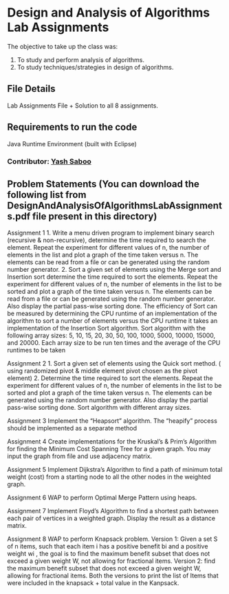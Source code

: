 # Design and Analysis of Algorithms Lab Assignments
The objective to take up the class was: 
1. To study and perform analysis of algorithms.
2. To study techniques/strategies in design of algorithms.

## File Details
Lab Assignments File + Solution to all 8 assignments.

## Requirements to run the code
Java Runtime Environment (built with Eclipse)

### Contributor: [Yash Saboo](https://github.com/yashsaboo)

## Problem Statements (You can download the following list from DesignAndAnalysisOfAlgorithmsLabAssignments.pdf file present in this directory)
Assignment 1
	1.	Write a menu driven program to implement binary search (recursive & non-recursive), determine the time required to search the element. Repeat the experiment for different values of n, the number of elements in the list and plot a graph of the time taken versus n. The elements can be read from a file or can be generated using the random number generator.
	2.	Sort a given set of elements using the Merge sort and Insertion sort determine the time required to sort the elements. Repeat the experiment for different values of n, the number of elements in the list to be sorted and plot a graph of the time taken versus n. The elements can be read from a file or can be generated using the random number generator. Also display the partial pass-wise sorting done. The efficiency of Sort can be measured by determining the CPU runtime of an implementation of the algorithm to sort a number of elements versus the CPU runtime it takes an implementation of the Insertion Sort algorithm. Sort algorithm with the following array sizes: 5, 10, 15, 20, 30, 50, 100, 1000, 5000, 10000, 15000, and 20000. Each array size to be run ten times and the average of the CPU runtimes to be taken

Assignment 2
	1.	Sort a given set of elements using the Quick sort method. ( using randomized pivot & middle element pivot chosen as the pivot element) 
	2.	Determine the time required to sort the elements. Repeat the experiment for different values of n, the number of elements in the list to be sorted and plot a graph of the time taken versus n. The elements can be generated using the random number generator. Also display the partial pass-wise sorting done. Sort algorithm with different array sizes.

Assignment 3
	Implement the “Heapsort” algorithm. The “heapify” process should be implemented as a separate method

Assignment 4
	Create implementations for the Kruskal’s & Prim’s Algorithm for finding the Minimum Cost Spanning Tree for a given graph. You may input the graph from file and use adjacency matrix.  

Assignment 5
	Implement Dijkstra’s Algorithm to find a path of minimum total weight (cost) from a starting node to all the other nodes in the weighted graph.

Assignment 6
	WAP to perform Optimal Merge Pattern using heaps.

Assignment 7
	Implement Floyd’s Algorithm to find a shortest path between each pair of vertices in a weighted graph. Display the result as a distance matrix.

Assignment 8
	WAP to perform Knapsack problem.
		Version 1: Given a set S of n items, such that each item i has a positive benefit bi and a positive weight wi , the goal is to find the maximum benefit subset that does not exceed a given weight W, not allowing for fractional items. 
		Version 2: find the maximum benefit subset that does not exceed a given weight W, allowing for fractional items. 
	Both the versions to print the list of Items that were included in the knapsack + total value in the Kanpsack.